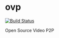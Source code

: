 # ovp

[![Build Status](https://travis-ci.org/teovoinea/opv.svg?branch=master)](https://travis-ci.org/teovoinea/opv)


Open Source Video P2P
